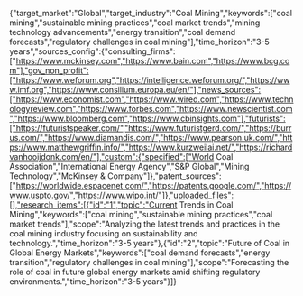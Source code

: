 {"target_market":"Global","target_industry":"Coal Mining","keywords":["coal mining","sustainable mining practices","coal market trends","mining technology advancements","energy transition","coal demand forecasts","regulatory challenges in coal mining"],"time_horizon":"3-5 years","sources_config":{"consulting_firms":["https://www.mckinsey.com","https://www.bain.com","https://www.bcg.com"],"gov_non_profit":["https://www.weforum.org","https://intelligence.weforum.org/","https://www.imf.org","https://www.consilium.europa.eu/en/"],"news_sources":["https://www.economist.com","https://www.wired.com","https://www.technologyreview.com","https://www.forbes.com","https://www.newscientist.com","https://www.bloomberg.com","https://www.cbinsights.com"],"futurists":["https://futuristspeaker.com/","https://www.futuristgerd.com/","https://burrus.com/","https://www.diamandis.com/","https://www.pearson.uk.com/","https://www.matthewgriffin.info/","https://www.kurzweilai.net/","https://richardvanhooijdonk.com/en/"],"custom":{"specified":["World Coal Association","International Energy Agency","S&P Global","Mining Technology","McKinsey & Company"]},"patent_sources":["https://worldwide.espacenet.com/","https://patents.google.com/","https://www.uspto.gov/","https://www.wipo.int/"]},"uploaded_files":[],"research_items":[{"id":"1","topic":"Current Trends in Coal Mining","keywords":["coal mining","sustainable mining practices","coal market trends"],"scope":"Analyzing the latest trends and practices in the coal mining industry focusing on sustainability and technology.","time_horizon":"3-5 years"},{"id":"2","topic":"Future of Coal in Global Energy Markets","keywords":["coal demand forecasts","energy transition","regulatory challenges in coal mining"],"scope":"Forecasting the role of coal in future global energy markets amid shifting regulatory environments.","time_horizon":"3-5 years"}]}